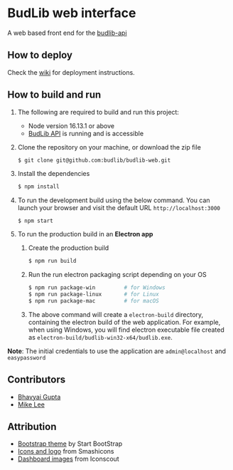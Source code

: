 # BudLib web interface

A web based front end for the [budlib-api](https://github.com/budlib/budlib-api)

## How to deploy

Check the [wiki](https://github.com/budlib/budlib-web/wiki) for deployment instructions.

## How to build and run

1. The following are required to build and run this project:

   - Node version 16.13.1 or above
   - [BudLib API](https://github.com/budlib/budlib-api) is running and is accessible

2. Clone the repository on your machine, or download the zip file

   ```bash
   $ git clone git@github.com:budlib/budlib-web.git
   ```

3. Install the dependencies

   ```bash
   $ npm install
   ```

4. To run the development build using the below command. You can launch your browser and visit the default URL `http://localhost:3000`

   ```
   $ npm start
   ```

5. To run the production build in an **Electron app**

   1. Create the production build

      ```bash
      $ npm run build
      ```

   2. Run the run electron packaging script depending on your OS

      ```bash
      $ npm run package-win         # for Windows
      $ npm run package-linux       # for Linux
      $ npm run package-mac         # for macOS
      ```

   3. The above command will create a `electron-build` directory, containing the electron build of the web application. For example, when using Windows, you will find electron executable file created as `electron-build/budlib-win32-x64/budlib.exe`.

**Note**: The initial credentials to use the application are `admin@localhost` and `easypassword`

## Contributors

- [Bhavyai Gupta](https://github.com/zbhavyai)
- [Mike Lee](https://github.com/mikeePy)

## Attribution

- [Bootstrap theme](https://startbootstrap.com/theme/sb-admin-2) by Start BootStrap
- [Icons and logo](https://www.flaticon.com/free-icons/book) from Smashicons
- [Dashboard images](https://iconscout.com/illustration-pack/indian-doodle) from Iconscout

